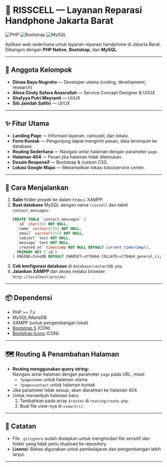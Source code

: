 # 📱 RISSCELL — Layanan Reparasi Handphone Jakarta Barat

![PHP](https://img.shields.io/badge/PHP-7%2B-blue?logo=php) ![Bootstrap](https://img.shields.io/badge/Bootstrap-5-blueviolet?logo=bootstrap) ![MySQL](https://img.shields.io/badge/MySQL-Database-orange?logo=mysql)

Aplikasi web sederhana untuk layanan reparasi handphone di Jakarta Barat. Dibangun dengan **PHP Native**, **Bootstrap**, dan **MySQL**.

---

## 👥 Anggota Kelompok

- **Dimas Bayu Nugroho** — Developer utama (coding, development, research)
- **Alexa Cindy Safara Anasrullah** — Service Concept Designer & UI/UX
- **Shafyya Putri Meyranti** — UI/UX
- **Siti Jamilah Safitri** — UI/UX

---

## ✨ Fitur Utama

- **Landing Page** — Informasi layanan, carousel, dan lokasi.
- **Form Kontak** — Pengunjung dapat mengirim pesan, data tersimpan ke database.
- **Routing Sederhana** — Navigasi antar halaman dengan parameter `page`.
- **Halaman 404** — Pesan jika halaman tidak ditemukan.
- **Desain Responsif** — Bootstrap & custom CSS.
- **Lokasi Google Maps** — Menampilkan lokasi toko/service center.

---

## 🚀 Cara Menjalankan

1. **Salin** folder proyek ke dalam `htdocs` XAMPP.
2. **Buat database** MySQL dengan nama `risscell` dan tabel `contact_messages`:
   ```sql
   CREATE TABLE `contact_messages` (
     `id` char(36) NOT NULL,
     `name` varchar(255) NOT NULL,
     `email` varchar(255) NOT NULL, 
     `subject` text NOT NULL,
     `message` text NOT NULL,
     `created_at` timestamp NOT NULL DEFAULT current_timestamp(),
     PRIMARY KEY (`id`)
   ) ENGINE=InnoDB DEFAULT CHARSET=utf8mb4 COLLATE=utf8mb4_general_ci;
   ```
3. **Cek konfigurasi database** di `database/contactDB.php`.
4. **Jalankan XAMPP** dan akses melalui browser:  
   `http://localhost/projek/`

---

## 📦 Dependensi

- PHP >= 7.x
- MySQL/MariaDB
- XAMPP (untuk pengembangan lokal)
- [Bootstrap 5](https://getbootstrap.com/) (CDN)
- [Bootstrap Icons](https://icons.getbootstrap.com/) (CDN)

---

## 🗺️ Routing & Penambahan Halaman

- **Routing menggunakan query string:**  
  Navigasi antar halaman dengan parameter `page` pada URL, misal:
  - `?page=home` untuk halaman utama  
  - `?page=contact` untuk halaman kontak  
- Jika parameter tidak sesuai, akan diarahkan ke halaman 404.
- Untuk menambah halaman baru:
  1. Tambahkan pada array `$routes` di `routing/route.php`.
  2. Buat file view-nya di `view/src/`.

---

## 📝 Catatan

- File `.gitignore` sudah disiapkan untuk menghindari file sensitif dan folder yang tidak perlu diupload ke repository.
- **Lisensi:** Bebas digunakan untuk pembelajaran dan pengembangan lebih lanjut.

---